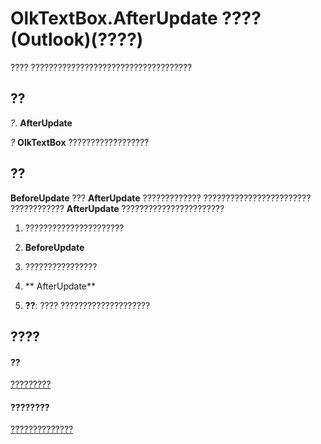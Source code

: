 
# OlkTextBox.AfterUpdate ???? (Outlook)(????)

???? ????????????????????????????????????


## ??

 _?_. **AfterUpdate**

 _?_ **OlkTextBox** ??????????????????


## ??

 **BeforeUpdate** ??? **AfterUpdate** ????????????? ???????????????????????? ???????????? **AfterUpdate** ???????????????????????


1. ??????????????????????
    
2.  **BeforeUpdate**
    
3. ????????????????
    
4.  ** AfterUpdate**
    
5.  **??**: ???? ????????????????????
    



## ????


#### ??


[?????????](8c9438bf-e20a-2f70-90ac-097cf09594ca.md)
#### ????????


[??????????????](http://msdn.microsoft.com/library/f4a5f9ea-15f7-164e-d7ca-77a0842105c8%28Office.15%29.aspx)